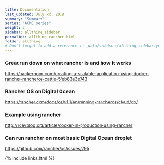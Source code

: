 ```yaml
---
title: Documentation 
last_updated: July xx, 2018
summary: "Summary"
series: "ACME series"
weight: 3
sidebar: allthing_sidebar
permalink: allthing_rancher.html
folder: allthing
# Don't forget to add a reference in _data/sidebars/allthing_sidebar.yml and/or _data/topnav.yml 
---
```


### Great run down on what rancher is and how it works
https://hackernoon.com/creating-a-scalable-application-using-docker-rancher-rancheros-cattle-5feb83a3e743

### Rancher OS on Digital Ocean
https://rancher.com/docs/os/v1.1/en/running-rancheros/cloud/do/

### Example using rancher
http://1devblog.org/article/docker-in-production-using-rancher

### Can run rancher on most basic Digital Ocean droplet
https://github.com/rancher/os/issues/295

{% include links.html %}
